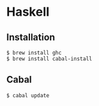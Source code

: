 # Haskell

## Installation

```ShellSession
$ brew install ghc
$ brew install cabal-install
```

## Cabal

```ShellSession
$ cabal update
